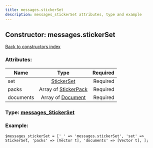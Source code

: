 ```yaml
---
title: messages.stickerSet
description: messages_stickerSet attributes, type and example
---
```

## Constructor: messages.stickerSet  
[Back to constructors index](index.md)



### Attributes:

| Name     |    Type       | Required |
|----------|:-------------:|---------:|
|set|[StickerSet](../types/StickerSet.md) | Required|
|packs|Array of [StickerPack](../types/StickerPack.md) | Required|
|documents|Array of [Document](../types/Document.md) | Required|



### Type: [messages\_StickerSet](../types/messages_StickerSet.md)


### Example:

```
$messages_stickerSet = ['_' => 'messages.stickerSet', 'set' => StickerSet, 'packs' => [Vector t], 'documents' => [Vector t], ];
```  


